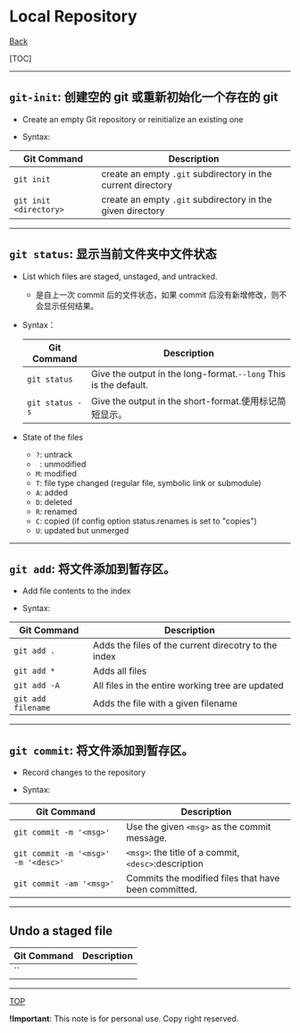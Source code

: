 # Local Repository

[Back](../index.md)

[TOC]

---

## `git-init`: 创建空的 git 或重新初始化一个存在的 git

- Create an empty Git repository or reinitialize an existing one

- Syntax:

| Git Command            | Description                                                  |
| ---------------------- | ------------------------------------------------------------ |
| `git init`             | create an empty `.git` subdirectory in the current directory |
| `git init <directory>` | create an empty `.git` subdirectory in the given directory   |

---

## `git status`: 显示当前文件夹中文件状态

- List which files are staged, unstaged, and untracked.

  - 是自上一次 commit 后的文件状态，如果 commit 后没有新增修改，则不会显示任何结果。

- Syntax：

  | Git Command     | Description                                                      |
  | --------------- | ---------------------------------------------------------------- |
  | `git status`    | Give the output in the long-format.`--long` This is the default. |
  | `git status -s` | Give the output in the short-format.使用标记简短显示。           |

- State of the files
  - `?`: untrack
  - ` `: unmodified
  - `M`: modified
  - `T`: file type changed (regular file, symbolic link or submodule)
  - `A`: added
  - `D`: deleted
  - `R`: renamed
  - `C`: copied (if config option status.renames is set to "copies")
  - `U`: updated but unmerged

---

## `git add`: 将文件添加到暂存区。

- Add file contents to the index

- Syntax:

| Git Command        | Description                                          |
| ------------------ | ---------------------------------------------------- |
| `git add .`        | Adds the files of the current direcotry to the index |
| `git add *`        | Adds all files                                       |
| `git add -A`       | All files in the entire working tree are updated     |
| `git add filename` | Adds the file with a given filename                  |

---

## `git commit`: 将文件添加到暂存区。

- Record changes to the repository

- Syntax:

| Git Command                         | Description                                          |
| ----------------------------------- | ---------------------------------------------------- |
| `git commit -m '<msg>' `            | Use the given `<msg>` as the commit message.         |
| `git commit -m '<msg>' -m '<desc>'` | `<msg>`: the title of a commit, `<desc>`:description |
| `git commit -am '<msg>'`            | Commits the modified files that have been committed. |

---

## Undo a staged file

| Git Command | Description |
| ----------- | ----------- |
| ``          |             |

---

[TOP](#local-repository)

**!Important**: This note is for personal use. Copy right reserved.
